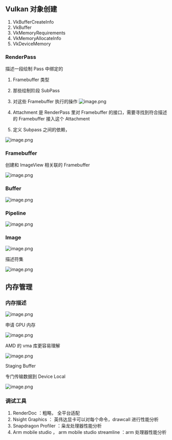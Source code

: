 

## Vulkan 对象创建

1. VkBufferCreateInfo
2. VkBuffer
3. VkMemoryRequirements
4. VkMemoryAllocateInfo
5. VkDeviceMemory

### RenderPass 
描述一段绘制 Pass 中绑定的 
1. Framebuffer 类型
2. 那些绘制阶段 SubPass
3. 对这些 Framebuffer 执行的操作 ![image.png](https://image-1253155090.cos.ap-nanjing.myqcloud.com/202306011431859.png)

1. Attachment 是 RenderPass 里对 Framebuffer 的接口，需要寻找到符合描述的 Framebuffer 接入这个 Attachment
2. 定义 Subpass 之间的依赖，

![image.png](https://image-1253155090.cos.ap-nanjing.myqcloud.com/202306011432601.png)

### Framebuffer

创建和 ImageView 相关联的 Framebuffer 

![image.png](https://image-1253155090.cos.ap-nanjing.myqcloud.com/202306011446217.png)

### Buffer

![image.png](https://image-1253155090.cos.ap-nanjing.myqcloud.com/202306011449337.png)

### Pipeline

![image.png](https://image-1253155090.cos.ap-nanjing.myqcloud.com/202306011451110.png)


### Image

![image.png](https://image-1253155090.cos.ap-nanjing.myqcloud.com/202306011522142.png)

描述符集

![image.png](https://image-1253155090.cos.ap-nanjing.myqcloud.com/202306011524591.png)

## 内存管理

### 内存描述
![image.png](https://image-1253155090.cos.ap-nanjing.myqcloud.com/202306011531553.png)

申请 GPU 内存

![image.png](https://image-1253155090.cos.ap-nanjing.myqcloud.com/202306011536640.png)

AMD 的 vma 库更容易理解

![image.png](https://image-1253155090.cos.ap-nanjing.myqcloud.com/202306011538481.png)

Staging Buffer

专门传输数据到 Device Local

![image.png](https://image-1253155090.cos.ap-nanjing.myqcloud.com/202306011540910.png)

### 调试工具

1. RenderDoc ：粗略， 全平台适配
2. Nsight Graphics ： 英伟达显卡可以对每个命令，drawcall 进行性能分析
3. Snapdragon Profiler ：枭龙处理器性能分析
4. Arm mobile studio ， arm mobile studio streamline ：arm 处理器性能分析

